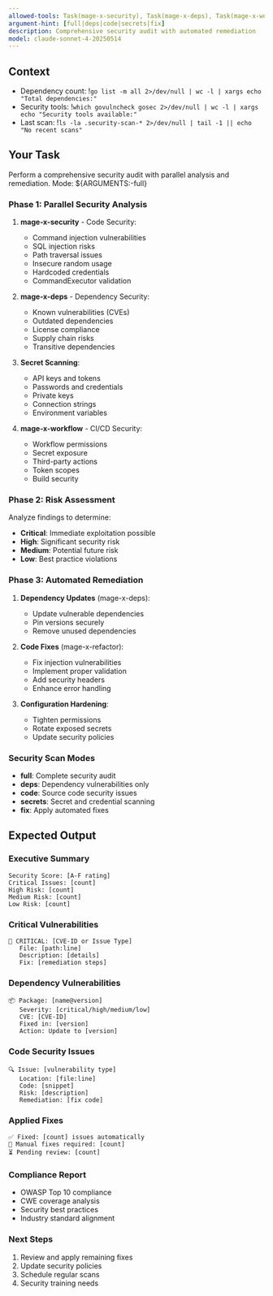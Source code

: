 ```yaml
---
allowed-tools: Task(mage-x-security), Task(mage-x-deps), Task(mage-x-workflow), Task(mage-x-refactor), Bash(magex deps:audit), Bash(go list:*), Bash(govulncheck:*), Read, Write, MultiEdit, Grep, Glob, LS
argument-hint: [full|deps|code|secrets|fix]
description: Comprehensive security audit with automated remediation
model: claude-sonnet-4-20250514
---
```


## Context
- Dependency count: !`go list -m all 2>/dev/null | wc -l | xargs echo "Total dependencies:"`
- Security tools: !`which govulncheck gosec 2>/dev/null | wc -l | xargs echo "Security tools available:"`
- Last scan: !`ls -la .security-scan-* 2>/dev/null | tail -1 || echo "No recent scans"`

## Your Task

Perform a comprehensive security audit with parallel analysis and remediation. Mode: ${ARGUMENTS:-full}

### Phase 1: Parallel Security Analysis

1. **mage-x-security** - Code Security:
   - Command injection vulnerabilities
   - SQL injection risks
   - Path traversal issues
   - Insecure random usage
   - Hardcoded credentials
   - CommandExecutor validation

2. **mage-x-deps** - Dependency Security:
   - Known vulnerabilities (CVEs)
   - Outdated dependencies
   - License compliance
   - Supply chain risks
   - Transitive dependencies

3. **Secret Scanning**:
   - API keys and tokens
   - Passwords and credentials
   - Private keys
   - Connection strings
   - Environment variables

4. **mage-x-workflow** - CI/CD Security:
   - Workflow permissions
   - Secret exposure
   - Third-party actions
   - Token scopes
   - Build security

### Phase 2: Risk Assessment

Analyze findings to determine:
- **Critical**: Immediate exploitation possible
- **High**: Significant security risk
- **Medium**: Potential future risk
- **Low**: Best practice violations

### Phase 3: Automated Remediation

1. **Dependency Updates** (mage-x-deps):
   - Update vulnerable dependencies
   - Pin versions securely
   - Remove unused dependencies

2. **Code Fixes** (mage-x-refactor):
   - Fix injection vulnerabilities
   - Implement proper validation
   - Add security headers
   - Enhance error handling

3. **Configuration Hardening**:
   - Tighten permissions
   - Rotate exposed secrets
   - Update security policies

### Security Scan Modes

- **full**: Complete security audit
- **deps**: Dependency vulnerabilities only
- **code**: Source code security issues
- **secrets**: Secret and credential scanning
- **fix**: Apply automated fixes

## Expected Output

### Executive Summary
```
Security Score: [A-F rating]
Critical Issues: [count]
High Risk: [count]
Medium Risk: [count]
Low Risk: [count]
```

### Critical Vulnerabilities
```
🚨 CRITICAL: [CVE-ID or Issue Type]
   File: [path:line]
   Description: [details]
   Fix: [remediation steps]
```

### Dependency Vulnerabilities
```
📦 Package: [name@version]
   Severity: [critical/high/medium/low]
   CVE: [CVE-ID]
   Fixed in: [version]
   Action: Update to [version]
```

### Code Security Issues
```
🔍 Issue: [vulnerability type]
   Location: [file:line]
   Code: [snippet]
   Risk: [description]
   Remediation: [fix code]
```

### Applied Fixes
```
✅ Fixed: [count] issues automatically
📝 Manual fixes required: [count]
⏳ Pending review: [count]
```

### Compliance Report
- OWASP Top 10 compliance
- CWE coverage analysis
- Security best practices
- Industry standard alignment

### Next Steps
1. Review and apply remaining fixes
2. Update security policies
3. Schedule regular scans
4. Security training needs
